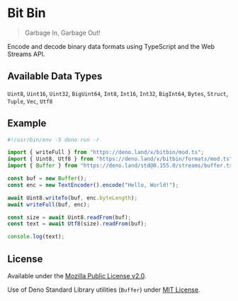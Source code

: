# Bit Bin

> Garbage In, Garbage Out!

Encode and decode binary data formats using TypeScript and the Web Streams API.

## Available Data Types

`Uint8`, `Uint16`, `Uint32`, `BigUint64`, `Int8`, `Int16`, `Int32`, `BigInt64`,
`Bytes`, `Struct`, `Tuple`, `Vec`, `Utf8`

## Example

```ts
#!/usr/bin/env -S deno run -r

import { writeFull } from "https://deno.land/x/bitbin/mod.ts";
import { Uint8, Utf8 } from "https://deno.land/x/bitbin/formats/mod.ts";
import { Buffer } from "https://deno.land/std@0.155.0/streams/buffer.ts";

const buf = new Buffer();
const enc = new TextEncoder().encode("Hello, World!");

await Uint8.writeTo(buf, enc.byteLength);
await writeFull(buf, enc);

const size = await Uint8.readFrom(buf);
const text = await Utf8(size).readFrom(buf);

console.log(text);
```

## License

Available under the [Mozilla Public License v2.0](./LICENSE).

Use of Deno Standard Library utilities (`Buffer`) under
[MIT License](https://github.com/denoland/deno_std/blob/main/LICENSE).

